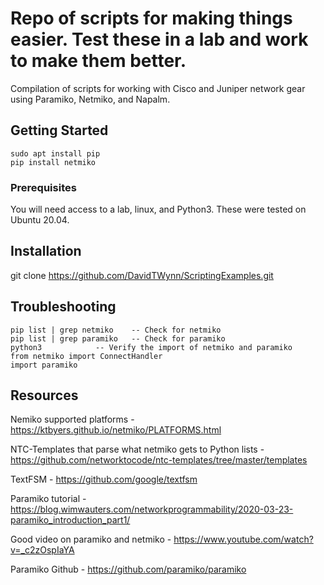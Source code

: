 # Repo of scripts for making things easier. Test these in a lab and work to make them better.

Compilation of scripts for working with Cisco and Juniper network gear using Paramiko, Netmiko, and Napalm. 

## Getting Started

```
sudo apt install pip
pip install netmiko
```

### Prerequisites

You will need access to a lab, linux, and Python3. These were tested on Ubuntu 20.04.

## Installation	

git clone https://github.com/DavidTWynn/ScriptingExamples.git

## Troubleshooting

```
pip list | grep netmiko    -- Check for netmiko
pip list | grep paramiko   -- Check for paramiko
python3			   -- Verify the import of netmiko and paramiko
from netmiko import ConnectHandler
import paramiko
```

## Resources

Nemiko supported platforms - https://ktbyers.github.io/netmiko/PLATFORMS.html

NTC-Templates that parse what netmiko gets to Python lists - https://github.com/networktocode/ntc-templates/tree/master/templates

TextFSM - https://github.com/google/textfsm

Paramiko tutorial - https://blog.wimwauters.com/networkprogrammability/2020-03-23-paramiko_introduction_part1/

Good video on paramiko and netmiko - https://www.youtube.com/watch?v=_c2zOspIaYA

Paramiko Github - https://github.com/paramiko/paramiko
